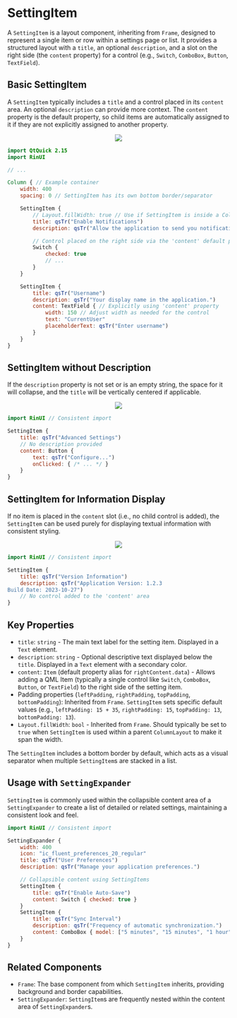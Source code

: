 # SettingItem

A `SettingItem` is a layout component, inheriting from `Frame`, designed to represent a single item or row within a settings page or list. It provides a structured layout with a `title`, an optional `description`, and a slot on the right side (the `content` property) for a control (e.g., `Switch`, `ComboBox`, `Button`, `TextField`).

## Basic SettingItem

A `SettingItem` typically includes a `title` and a control placed in its `content` area. An optional `description` can provide more context. The `content` property is the default property, so child items are automatically assigned to it if they are not explicitly assigned to another property.

<div align="center">
  <img src="/assets/images/Layout/SettingItem/settingitem-basic.png"> <!-- Placeholder: image path to be confirmed or created -->
</div>

```qml
import QtQuick 2.15
import RinUI

// ...

Column { // Example container
    width: 400
    spacing: 0 // SettingItem has its own bottom border/separator

    SettingItem {
        // Layout.fillWidth: true // Use if SettingItem is inside a ColumnLayout
        title: qsTr("Enable Notifications")
        description: qsTr("Allow the application to send you notifications.")

        // Control placed on the right side via the 'content' default property
        Switch {
            checked: true
            // ...
        }
    }

    SettingItem {
        title: qsTr("Username")
        description: qsTr("Your display name in the application.")
        content: TextField { // Explicitly using 'content' property
            width: 150 // Adjust width as needed for the control
            text: "CurrentUser"
            placeholderText: qsTr("Enter username")
        }
    }
}
```

## SettingItem without Description

If the `description` property is not set or is an empty string, the space for it will collapse, and the `title` will be vertically centered if applicable.

<div align="center">
  <img src="/assets/images/Layout/SettingItem/settingitem-no-desc.png"> <!-- Placeholder: image path to be confirmed or created -->
</div>

```qml
import RinUI // Consistent import

SettingItem {
    title: qsTr("Advanced Settings")
    // No description provided
    content: Button {
        text: qsTr("Configure...")
        onClicked: { /* ... */ }
    }
}
```

## SettingItem for Information Display

If no item is placed in the `content` slot (i.e., no child control is added), the `SettingItem` can be used purely for displaying textual information with consistent styling.

<div align="center">
  <img src="/assets/images/Layout/SettingItem/settingitem-info.png"> <!-- Placeholder: image path to be confirmed or created -->
</div>

```qml
import RinUI // Consistent import

SettingItem {
    title: qsTr("Version Information")
    description: qsTr("Application Version: 1.2.3
Build Date: 2023-10-27")
    // No control added to the 'content' area
}
```

## Key Properties

*   `title`: `string` - The main text label for the setting item. Displayed in a `Text` element.
*   `description`: `string` - Optional descriptive text displayed below the `title`. Displayed in a `Text` element with a secondary color.
*   `content`: `Item` (default property alias for `rightContent.data`) - Allows adding a QML Item (typically a single control like `Switch`, `ComboBox`, `Button`, or `TextField`) to the right side of the setting item.
*   Padding properties (`leftPadding`, `rightPadding`, `topPadding`, `bottomPadding`): Inherited from `Frame`. `SettingItem` sets specific default values (e.g., `leftPadding: 15 + 35`, `rightPadding: 15`, `topPadding: 13`, `bottomPadding: 13`).
*   `Layout.fillWidth`: `bool` - Inherited from `Frame`. Should typically be set to `true` when `SettingItem` is used within a parent `ColumnLayout` to make it span the width.

The `SettingItem` includes a bottom border by default, which acts as a visual separator when multiple `SettingItem`s are stacked in a list.

## Usage with `SettingExpander`

`SettingItem` is commonly used within the collapsible content area of a `SettingExpander` to create a list of detailed or related settings, maintaining a consistent look and feel.

```qml
import RinUI // Consistent import

SettingExpander {
    width: 400
    icon: "ic_fluent_preferences_20_regular"
    title: qsTr("User Preferences")
    description: qsTr("Manage your application preferences.")

    // Collapsible content using SettingItems
    SettingItem {
        title: qsTr("Enable Auto-Save")
        content: Switch { checked: true }
    }
    SettingItem {
        title: qsTr("Sync Interval")
        description: qsTr("Frequency of automatic synchronization.")
        content: ComboBox { model: ["5 minutes", "15 minutes", "1 hour"] }
    }
}
```

## Related Components

*   `Frame`: The base component from which `SettingItem` inherits, providing background and border capabilities.
*   `SettingExpander`: `SettingItem`s are frequently nested within the content area of `SettingExpander`s.

```
